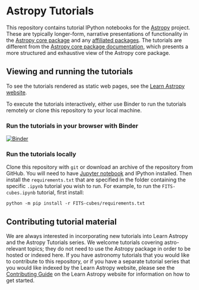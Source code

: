 # Astropy Tutorials

This repository contains tutorial IPython notebooks for the
[Astropy](http://astropy.org) project. These are typically longer-form,
narrative presentations of functionality in the [Astropy core
package](https://github.com/astropy/astropy) and any [affiliated
packages](http://www.astropy.org/affiliated/index.html). The tutorials are different
from the [Astropy core package documentation](http://docs.astropy.org), which presents a
more structured and exhaustive view of the Astropy core package.


## Viewing and running the tutorials

To see the tutorials rendered as static web pages, see the [Learn Astropy
website](https://learn.astropy.org).

To execute the tutorials interactively, either use Binder to run the tutorials
remotely or clone this repository to your local machine.

### Run the tutorials in your browser with Binder

[![Binder](http://mybinder.org/badge.svg)](https://mybinder.org/v2/gh/astropy/astropy-tutorials/main?filepath=tutorials)

### Run the tutorials locally

Clone this repository with `git` or download an archive of the repository from
GitHub. You will need to have [Jupyter notebook](http://jupyter.org/) and IPython
installed. Then install the `requirements.txt` that are specified in the folder
containing the specific `.ipynb` tutorial you wish to run. For example, to run the
`FITS-cubes.ipynb` tutorial, first install:

    python -m pip install -r FITS-cubes/requirements.txt


## Contributing tutorial material

We are always interested in incorporating new tutorials into Learn Astropy and
the Astropy Tutorials series. We welcome tutorials covering astro-relevant topics; they
do not need to use the Astropy package in order to be hosted or indexed here.
If you have astronomy tutorials that you would like to contribute to this repository,
or if you have a separate tutorial series that you would like indexed by the
Learn Astropy website, please see the [Contributing
Guide](https://learn.astropy.org/contributing) on the Learn Astropy website for
information on how to get started.
